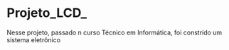 # Projeto_LCD_
Nesse projeto, passado n curso Técnico em Informática, foi constrído um sistema eletrônico 
